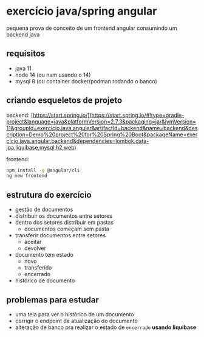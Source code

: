 # exercício java/spring angular

pequena prova de conceito de um frontend angular consumindo um backend java

## requisitos

- java 11
- node 14 (ou nvm usando o 14)
- mysql 8 (ou container docker/podman rodando o banco)

## criando esqueletos de projeto

backend: [https://start.spring.io/](https://start.spring.io/#!type=gradle-project&language=java&platformVersion=2.7.3&packaging=jar&jvmVersion=11&groupId=exercicio.java.angular&artifactId=backend&name=backend&description=Demo%20project%20for%20Spring%20Boot&packageName=exercicio.java.angular.backend&dependencies=lombok,data-jpa,liquibase,mysql,h2,web)

frontend:

```bash
npm install -g @angular/cli
ng new frontend
```

## estrutura do exercício

- gestão de documentos
- distribuir os documentos entre setores
- dentro dos setores distribuir em pastas
  - documentos começam sem pasta
- transferir documentos entre setores
  - aceitar
  - devolver
- documento tem estado
  - novo
  - transferido
  - encerrado
- histórico de documento

## problemas para estudar

- uma tela para ver o histórico de um documento
- corrigir o endpoint de atualização do documento
- alteração de banco pra realizar o estado de `encerrado` **usando liquibase**
